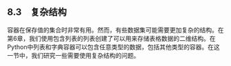    

## 8.3　复杂结构

容器在保存值的集合时非常有用。然而，有些数据集可能需要更加复杂的结构。在第6章，我们使用包含列表的列表创建了可以用来存储表格数据的二维结构。在Python中列表和字典容器可以包含任意类型的数据，包括其他类型的容器。在这一节中，我们研究一些需要使用复杂结构的问题。